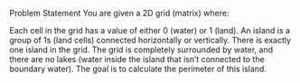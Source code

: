 Problem Statement
You are given a 2D grid (matrix) where:

Each cell in the grid has a value of either 0 (water) or 1 (land).
An island is a group of 1s (land cells) connected horizontally or vertically. There is exactly one island in the grid.
The grid is completely surrounded by water, and there are no lakes (water inside the island that isn’t connected to the boundary water).
The goal is to calculate the perimeter of this island.
